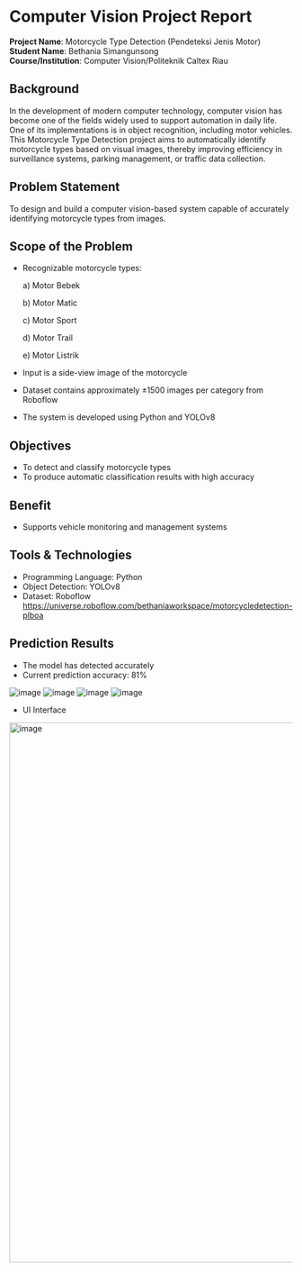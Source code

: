 # Computer Vision Project Report

**Project Name**: Motorcycle Type Detection (Pendeteksi Jenis Motor)        
**Student Name**: Bethania Simangunsong  
**Course/Institution**: Computer Vision/Politeknik Caltex Riau  

## Background
In the development of modern computer technology, computer vision has become one of the fields widely used to support automation in daily life. One of its implementations is in object recognition, including motor vehicles. This Motorcycle Type Detection project aims to automatically identify motorcycle types based on visual images, thereby improving efficiency in surveillance systems, parking management, or traffic data collection.

## Problem Statement
To design and build a computer vision-based system capable of accurately identifying motorcycle types from images.

## Scope of the Problem
- Recognizable motorcycle types:
  
    a) Motor Bebek
  
    b) Motor Matic
  
    c) Motor Sport
  
    d) Motor Trail
  
    e) Motor Listrik
  

- Input is a side-view image of the motorcycle
- Dataset contains approximately ±1500 images per category from Roboflow
- The system is developed using Python and YOLOv8
  
## Objectives
- To detect and classify motorcycle types
- To produce automatic classification results with high accuracy

## Benefit
- Supports vehicle monitoring and management systems

## Tools & Technologies
- Programming Language: Python
- Object Detection: YOLOv8
- Dataset: Roboflow https://universe.roboflow.com/bethaniaworkspace/motorcycledetection-plboa

## Prediction Results
- The model has detected accurately
- Current prediction accuracy: 81%
  
![image](https://github.com/user-attachments/assets/796c9e0d-7d06-4659-baad-22ba4b47530b)
![image](https://github.com/user-attachments/assets/0bd2f291-ecad-4471-92de-a0c2a29ec615)
![image](https://github.com/user-attachments/assets/18907cba-8baa-4248-8069-d6f0e8049ce0)
![image](https://github.com/user-attachments/assets/37341a6d-a66f-4cd0-9ef7-f275acdc5fe4)






- UI Interface
 <img width="959" alt="image" src="https://github.com/user-attachments/assets/4ece439f-26bf-4e80-b986-b72aedf5397e" />

